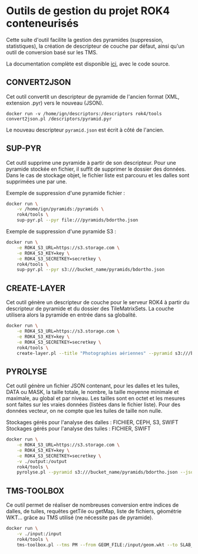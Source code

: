 # Outils de gestion du projet ROK4 conteneurisés

Cette suite d'outil facilite la gestion des pyramides (suppression, statistiques), la création de descripteur de couche par défaut, ainsi qu'un outil de conversion basé sur les TMS.

La documentation complète est disponible [ici](https://github.com/rok4/tools), avec le code source.

## CONVERT2JSON

Cet outil convertit un descripteur de pyramide de l'ancien format (XML, extension .pyr) vers le nouveau (JSON).

`docker run -v /home/ign/descriptors:/descriptors rok4/tools convert2json.pl /descriptors/pyramid.pyr`

Le nouveau descripteur `pyramid.json` est écrit à côté de l'ancien.

## SUP-PYR

Cet outil supprime une pyramide à partir de son descripteur. Pour une pyramide stockée en fichier, il suffit de supprimer le dossier des données. Dans le cas de stockage objet, le fichier liste est parcouru et les dalles sont supprimées une par une.

Exemple de suppression d'une pyramide fichier :

```bash
docker run \
    -v /home/ign/pyramids:/pyramids \
    rok4/tools \
    sup-pyr.pl --pyr file:///pyramids/bdortho.json
```


Exemple de suppression d'une pyramide S3 :

```bash
docker run \
    -e ROK4_S3_URL=https://s3.storage.com \
    -e ROK4_S3_KEY=key \
    -e ROK4_S3_SECRETKEY=secretkey \
    rok4/tools \
    sup-pyr.pl --pyr s3:///bucket_name/pyramids/bdortho.json
```


## CREATE-LAYER

Cet outil génère un descripteur de couche pour le serveur ROK4 à partir du descripteur de pyramide et du dossier des TileMatrixSets. La couche utilisera alors la pyramide en entrée dans sa globalité.

```bash
docker run \
    -e ROK4_S3_URL=https://s3.storage.com \
    -e ROK4_S3_KEY=key \
    -e ROK4_S3_SECRETKEY=secretkey \
    rok4/tools \
    create-layer.pl --title "Photographies aériennes" --pyramid s3:///bucket_name/pyramids/bdortho.json
```

## PYROLYSE

Cet outil génère un fichier JSON contenant, pour les dalles et les tuiles, DATA ou MASK, la taille totale, le nombre, la taille moyenne minimale et maximale, au global et par niveau. Les tailles sont en octet et les mesures sont faites sur les vraies données (listées dans le fichier liste). Pour des données vecteur, on ne compte que les tuiles de taille non nulle.

Stockages gérés pour l'analyse des dalles : FICHIER, CEPH, S3, SWIFT
Stockages gérés pour l'analyse des tuiles : FICHIER, SWIFT

```bash
docker run \
    -e ROK4_S3_URL=https://s3.storage.com \
    -e ROK4_S3_KEY=key \
    -e ROK4_S3_SECRETKEY=secretkey \
    -v ./output:/output
    rok4/tools \
    pyrolyse.pl --pyramid s3:///bucket_name/pyramids/bdortho.json --json /output/stats.json --slabs ALL --tiles ALL --perfs /output/perfs.txt
```

## TMS-TOOLBOX

Ce outil permet de réaliser de nombreuses conversion entre indices de dalles, de tuiles, requêtes getTile ou getMap, liste de fichiers, géométrie WKT... grâce au TMS utilisé (ne nécessite pas de pyramide).

```bash
docker run \
    -v ./input:/input
    rok4/tools \
    tms-toolbox.pl --tms PM --from GEOM_FILE:/input/geom.wkt --to SLAB_INDICES --level 15 --slabsize 16x16
```